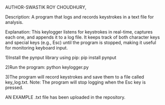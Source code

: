 AUTHOR-SWASTIK ROY CHOUDHURY,

Description: A program that logs and records keystrokes in a text file for analysis.

Explanation: This keylogger listens for keystrokes in real-time, captures each one, and appends it to a log file. It keeps track of both character keys and special keys (e.g., Esc) until the program is stopped, making it useful for monitoring keyboard input.

1)Install the pynput library using pip:
pip install pynput

2)Run the program:
python keylogger.py

3)The program will record keystrokes and save them to a file called key_log.txt.
Note:
The program will stop logging when the Esc key is pressed.

AN EXAMPLE .txt file has been uploaded in the repository.
